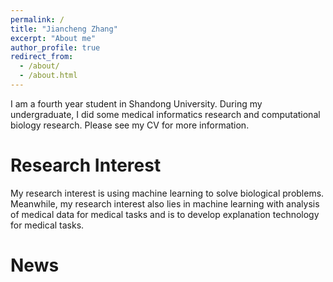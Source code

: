 ```yaml
---
permalink: /
title: "Jiancheng Zhang"
excerpt: "About me"
author_profile: true
redirect_from: 
  - /about/
  - /about.html
---
```


I am a fourth year student in Shandong University. During my undergraduate, I did some medical informatics research and computational biology research. Please see my CV for more information.

Research Interest 
======
My research interest is using machine learning to solve biological problems. Meanwhile, my research interest also lies in machine learning with analysis of medical data for medical tasks and is to develop explanation technology for medical tasks.

News
======


